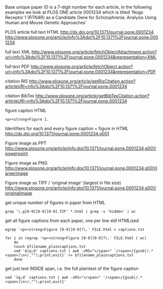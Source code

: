 Base unique paper ID is a 7-digit number for each article, in the following examples we look at PLOS ONE article 0001234 which is titled 'Nogo Receptor 1 (RTN4R) as a Candidate Gene for Schizophrenia: Analysis Using Human and Mouse Genetic Approaches'

PLOS article full text HTML
http://dx.doi.org/10.1371/journal.pone.0001234
http://www.plosone.org/article/info%3Adoi%2F10.1371%2Fjournal.pone.0001234

full text XML
http://www.plosone.org/article/fetchObjectAttachment.action?uri=info%3Adoi%2F10.1371%2Fjournal.pone.0001234&representation=XML

full text PDF
http://www.plosone.org/article/fetchObject.action?uri=info%3Adoi%2F10.1371%2Fjournal.pone.0001234&representation=PDF

citation RIS
http://www.plosone.org/article/getRisCitation.action?articleURI=info%3Adoi%2F10.1371%2Fjournal.pone.0001234

citation BibTex
http://www.plosone.org/article/getBibTexCitation.action?articleURI=info%3Adoi%2F10.1371%2Fjournal.pone.0001234

figure caption HTML
```
<p><strong>Figure 1.
```

Identifiers for each and every figure caption + figure in HTML
http://dx.doi.org/10.1371/journal.pone.0001234.g001

Figure image as PPT
http://www.plosone.org/article/info:doi/10.1371/journal.pone.0001234.g001/powerpoint

Figure image as PNG
http://www.plosone.org/article/info:doi/10.1371/journal.pone.0001234.g001/largerimage

Figure image as TIFF / 'original image' (largest in file size)
http://www.plosone.org/article/info:doi/10.1371/journal.pone.0001234.g001/originalimage

get unique number of figures in paper from HTML
```
grep '\.g[0-9][0-9][0-9].TIF' *.html | grep -v 'hidden' | wc
```

get all figure captions from each paper, one per line still HTMLized
```
egrep '<p><strong>Figure [0-9][0-9]?\.' FILE.html > captions.txt
```

```
for i in (egrep '<p><strong>Figure [0-9][0-9]?\.' FILE.html | wc)
	do
	touch $filename_plaincaptions.txt
	sed '$iq;d' captions.txt | awk -vRS="</span>" '/<span>/{gsub(/.*<span>|\n+/,"");print;exit}' >> $filename_plaincaptions.txt 
	done
```

get just text INSIDE span, i.e. the full plaintext of the figure caption
```
sed '1q;d' captions.txt | awk -vRS="</span>" '/<span>/{gsub(/.*<span>|\n+/,"");print;exit}'
```
 





